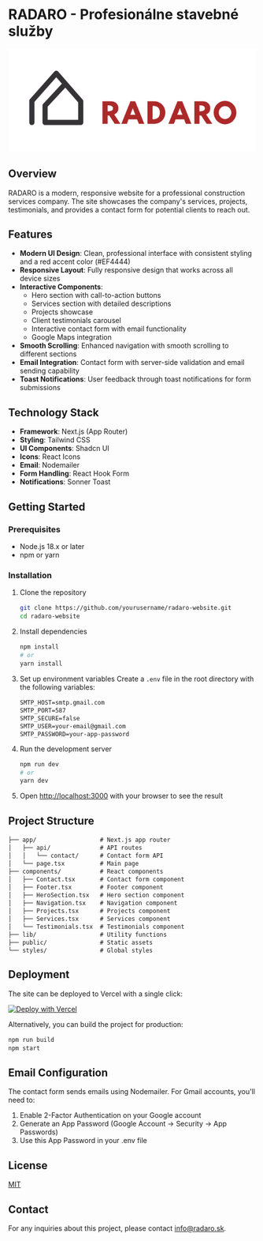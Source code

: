 # RADARO - Profesionálne stavebné služby

![RADARO Logo](/public/images/other/Logo.png)

## Overview

RADARO is a modern, responsive website for a professional construction services company. The site showcases the company's services, projects, testimonials, and provides a contact form for potential clients to reach out.

## Features

- **Modern UI Design**: Clean, professional interface with consistent styling and a red accent color (#EF4444)
- **Responsive Layout**: Fully responsive design that works across all device sizes
- **Interactive Components**:
  - Hero section with call-to-action buttons
  - Services section with detailed descriptions
  - Projects showcase
  - Client testimonials carousel
  - Interactive contact form with email functionality
  - Google Maps integration
- **Smooth Scrolling**: Enhanced navigation with smooth scrolling to different sections
- **Email Integration**: Contact form with server-side validation and email sending capability
- **Toast Notifications**: User feedback through toast notifications for form submissions

## Technology Stack

- **Framework**: Next.js (App Router)
- **Styling**: Tailwind CSS
- **UI Components**: Shadcn UI
- **Icons**: React Icons
- **Email**: Nodemailer
- **Form Handling**: React Hook Form
- **Notifications**: Sonner Toast

## Getting Started

### Prerequisites

- Node.js 18.x or later
- npm or yarn

### Installation

1. Clone the repository
   ```bash
   git clone https://github.com/yourusername/radaro-website.git
   cd radaro-website
   ```

2. Install dependencies
   ```bash
   npm install
   # or
   yarn install
   ```

3. Set up environment variables
   Create a `.env` file in the root directory with the following variables:
   ```
   SMTP_HOST=smtp.gmail.com
   SMTP_PORT=587
   SMTP_SECURE=false
   SMTP_USER=your-email@gmail.com
   SMTP_PASSWORD=your-app-password
   ```

4. Run the development server
   ```bash
   npm run dev
   # or
   yarn dev
   ```

5. Open [http://localhost:3000](http://localhost:3000) with your browser to see the result

## Project Structure

```
├── app/                  # Next.js app router
│   ├── api/              # API routes
│   │   └── contact/      # Contact form API
│   └── page.tsx          # Main page
├── components/           # React components
│   ├── Contact.tsx       # Contact form component
│   ├── Footer.tsx        # Footer component
│   ├── HeroSection.tsx   # Hero section component
│   ├── Navigation.tsx    # Navigation component
│   ├── Projects.tsx      # Projects component
│   ├── Services.tsx      # Services component
│   └── Testimonials.tsx  # Testimonials component
├── lib/                  # Utility functions
├── public/               # Static assets
└── styles/               # Global styles
```

## Deployment

The site can be deployed to Vercel with a single click:

[![Deploy with Vercel](https://vercel.com/button)](https://vercel.com/new/clone?repository-url=https%3A%2F%2Fgithub.com%2Fyourusername%2Fradaro-website)

Alternatively, you can build the project for production:

```bash
npm run build
npm start
```

## Email Configuration

The contact form sends emails using Nodemailer. For Gmail accounts, you'll need to:

1. Enable 2-Factor Authentication on your Google account
2. Generate an App Password (Google Account → Security → App Passwords)
3. Use this App Password in your .env file

## License

[MIT](LICENSE)

## Contact

For any inquiries about this project, please contact [info@radaro.sk](mailto:info@radaro.sk).
